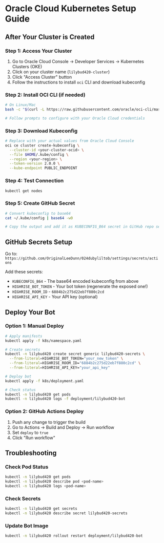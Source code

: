 # Oracle Cloud Kubernetes Setup Guide

## After Your Cluster is Created

### Step 1: Access Your Cluster
1. Go to Oracle Cloud Console → Developer Services → Kubernetes Clusters (OKE)
2. Click on your cluster name (`lilybud420-cluster`)
3. Click "Access Cluster" button
4. Follow the instructions to install `oci` CLI and download kubeconfig

### Step 2: Install OCI CLI (if needed)
```bash
# On Linux/Mac
bash -c "$(curl -L https://raw.githubusercontent.com/oracle/oci-cli/master/scripts/install/install.sh)"

# Follow prompts to configure with your Oracle Cloud credentials
```

### Step 3: Download Kubeconfig
```bash
# Replace with your actual values from Oracle Cloud Console
oci ce cluster create-kubeconfig \
  --cluster-id <your-cluster-ocid> \
  --file $HOME/.kube/config \
  --region <your-region> \
  --token-version 2.0.0 \
  --kube-endpoint PUBLIC_ENDPOINT
```

### Step 4: Test Connection
```bash
kubectl get nodes
```

### Step 5: Create GitHub Secret
```bash
# Convert kubeconfig to base64
cat ~/.kube/config | base64 -w0

# Copy the output and add it as KUBECONFIG_B64 secret in GitHub repo settings
```

## GitHub Secrets Setup

Go to: `https://github.com/OriginalLeeDunn/024dubyliltob/settings/secrets/actions`

Add these secrets:
- `KUBECONFIG_B64` - The base64 encoded kubeconfig from above
- `HIGHRISE_BOT_TOKEN` - Your bot token (regenerate the exposed one!)
- `HIGHRISE_ROOM_ID` - `6884b2c275d22eb7f880c2cd`
- `HIGHRISE_API_KEY` - Your API key (optional)

## Deploy Your Bot

### Option 1: Manual Deploy
```bash
# Apply manifests
kubectl apply -f k8s/namespace.yaml

# Create secrets
kubectl -n lilybud420 create secret generic lilybud420-secrets \
  --from-literal=HIGHRISE_BOT_TOKEN="your_new_token" \
  --from-literal=HIGHRISE_ROOM_ID="6884b2c275d22eb7f880c2cd" \
  --from-literal=HIGHRISE_API_KEY="your_api_key"

# Deploy bot
kubectl apply -f k8s/deployment.yaml

# Check status
kubectl -n lilybud420 get pods
kubectl -n lilybud420 logs -f deployment/lilybud420-bot
```

### Option 2: GitHub Actions Deploy
1. Push any change to trigger the build
2. Go to Actions → Build and Deploy → Run workflow
3. Set `deploy` to `true`
4. Click "Run workflow"

## Troubleshooting

### Check Pod Status
```bash
kubectl -n lilybud420 get pods
kubectl -n lilybud420 describe pod <pod-name>
kubectl -n lilybud420 logs <pod-name>
```

### Check Secrets
```bash
kubectl -n lilybud420 get secrets
kubectl -n lilybud420 describe secret lilybud420-secrets
```

### Update Bot Image
```bash
kubectl -n lilybud420 rollout restart deployment/lilybud420-bot
```
